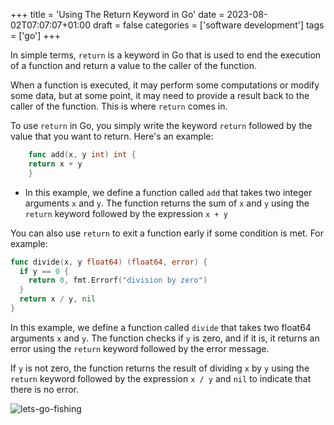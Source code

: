 +++
title = 'Using The Return Keyword in Go'
date = 2023-08-02T07:07:07+01:00
draft = false
categories = ['software development'] 
tags = ['go']
+++

In simple terms, `return` is a keyword in Go that is used to end the execution of a function and return a value to the caller of the function.

<!--more-->

When a function is executed, it may perform some computations or modify some data, but at some point, it may need to provide a result back to the caller of the function. This is where `return` comes in.

To use `return` in Go, you simply write the keyword `return` followed by the value that you want to return. Here's an example:
	
```Go
	func add(x, y int) int {
    return x + y
	}
```
- In this example, we define a function called `add` that takes two integer arguments `x` and `y`. The function returns the sum of `x` and `y` using the `return` keyword followed by the expression `x + y`

You can also use `return` to exit a function early if some condition is met. For example:
```Go
func divide(x, y float64) (float64, error) {
  if y == 0 {
    return 0, fmt.Errorf("division by zero")
  }
  return x / y, nil
}
```
In this example, we define a function called `divide` that takes two float64 arguments `x` and `y`. The function checks if `y` is zero, and if it is, it returns an error using the `return` keyword followed by the error message.

If `y` is not zero, the function returns the result of dividing `x` by `y` using the `return` keyword followed by the expression `x / y` and `nil` to indicate that there is no error.


![lets-go-fishing](https://th.bing.com/th/id/R.a801c5e00d5fb915e939a5c30385b941?rik=7ygoHJl4WuKeJQ&riu=http%3a%2f%2fwww.animatedimages.org%2fdata%2fmedia%2f157%2fanimated-fishing-image-0131.gif&ehk=rQq%2bd2QDkwjFPyX1hPoyHfP%2bFC7iis9SSANWH6%2bO9dk%3d&risl=&pid=ImgRaw&r=0)
